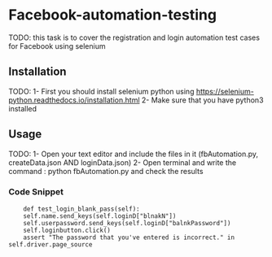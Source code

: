 # Facebook-automation-testing

TODO: this task is to cover the registration and login automation test cases for Facebook using selenium

## Installation

TODO: 
1- First you should install selenium python using https://selenium-python.readthedocs.io/installation.html
2- Make sure that you have python3 installed

## Usage

TODO:
1- Open your text editor and include the files in it (fbAutomation.py, createData.json AND loginData.json)
2- Open terminal and write the command : python fbAutomation.py and check the results

### Code Snippet

        def test_login_blank_pass(self):
        self.name.send_keys(self.loginD["blnakN"])
        self.userpassword.send_keys(self.loginD["balnkPassword"])
        self.loginbutton.click()
        assert "The password that you've entered is incorrect." in self.driver.page_source
